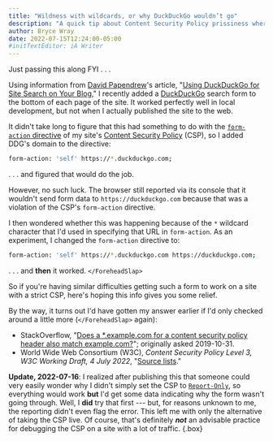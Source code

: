 ```yaml
---
title: "Wildness with wildcards, or why DuckDuckGo wouldn’t go"
description: "A quick tip about Content Security Policy prissiness where URLs’ wildcards are concerned."
author: Bryce Wray
date: 2022-07-15T12:24:00-05:00
#initTextEditor: iA Writer
---
```


Just passing this along FYI . . .

Using information from [David Papendrew](https://twitter.com/mentalpivot)'s article, "[Using DuckDuckGo for Site Search on Your Blog](https://mentalpivot.com/using-duckduckgo-for-site-search-on-your-blog/)," I recently added a [DuckDuckGo](https://duckduckgo.com) search form to the bottom of each page of the site. It worked perfectly well in local development, but not when I actually published the site to the web.

It didn't take long to figure that this had something to do with the [`form-action` directive](https://developer.mozilla.org/en-US/docs/Web/HTTP/Headers/Content-Security-Policy/form-action) of my site's [Content Security Policy](https://content-security-policy.com) (CSP), so I added DDG's domain to the directive:

```bash
form-action: 'self' https://*.duckduckgo.com;
```

. . . and figured that would do the job.

However, no such luck. The browser still reported via its console that it wouldn't send form data to `https://duckduckgo.com` because that was a violation of the CSP's `form-action` directive.

I then wondered whether this was happening because of the `*` wildcard character that I'd used in specifying that URL in `form-action`. As an experiment, I changed the `form-action` directive to:

```bash
form-action: 'self' https://*.duckduckgo.com https://duckduckgo.com;
```

. . . and **then** it worked. `</ForeheadSlap>`

So if you're having similar difficulties getting such a form to work on a site with a strict CSP, here's hoping this info gives you some relief.

By the way, it turns out I'd have gotten my answer earlier if I'd only checked around a little more (`</ForeheadSlap>` again):

- StackOverflow, "[Does a *.example.com for a content security policy header also match example.com?](https://stackoverflow.com/questions/44850590/does-a-example-com-for-a-content-security-policy-header-also-match-example-com)"; originally asked 2019-10-31.
- World Wide Web Consortium (W3C), *Content Security Policy Level 3, W3C Working Draft, 4 July 2022*, "[Source lists](https://w3c.github.io/webappsec-csp/#framework-directive-source-list)."

**Update, 2022-07-16**: I realized after publishing this that someone could very easily wonder why I didn't simply set the CSP to [`Report-Only`](https://content-security-policy.com/report-only/), so everything would work **but** I'd get some data indicating why the form wasn't going through. Well, I **did** try that first --- but, for reasons unknown to me, the reporting didn't even flag the error. This left me with only the alternative of taking the CSP live. Of course, that's definitely ***not*** an advisable practice for debugging the CSP on a site with a lot of traffic.
{.box}
